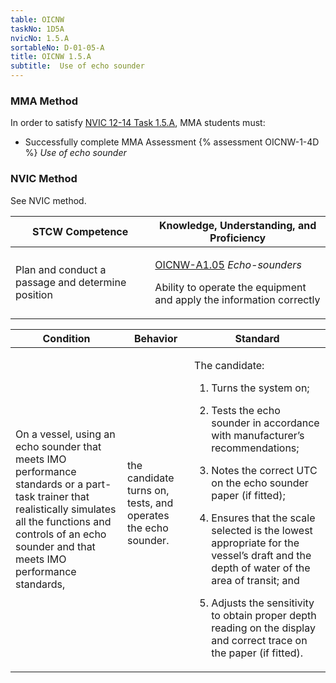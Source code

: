 ```yaml
---
table: OICNW
taskNo: 1D5A
nvicNo: 1.5.A 
sortableNo: D-01-05-A
title: OICNW 1.5.A 
subtitle:  Use of echo sounder
---
```



### MMA Method

In order to satisfy  [NVIC 12-14  Task  1.5.A]({{site.baseurl}}/assets/images/nvic-12-14.pdf), MMA students must:

* Successfully complete MMA Assessment {% assessment OICNW-1-4D %} *Use of echo sounder*


### NVIC Method

<a onclick="togglevisibility('nvic_methods')" >See NVIC method.</a>

<div id='nvic_methods' class='hide'>

<table>
<thead>
<tr>
<th class='forty'> STCW Competence </th>
<th class='sixty'> Knowledge, Understanding, and Proficiency </th>
</tr>
</thead>




<tbody>
<tr><td markdown='1'>

Plan and conduct a passage and determine position

</td><td markdown='1'>

[OICNW-A1.05]({{site.baseurl}}/tables/21.html#OICNW-A1.05) *Echo-sounders*

Ability to operate the equipment and apply the information correctly

</td></tr>


</tbody>
</table>


<table>
<thead>
<tr><th class='twenty'>  Condition </th><th class='twenty'> Behavior </th><th  class='sixty'>Standard </th></tr>
</thead>
<tbody >



<tr><td markdown='1'>

On a vessel, using an echo sounder that meets IMO performance standards or a part-task trainer that realistically simulates all the functions and controls of an echo sounder and that meets IMO performance standards,

</td><td markdown='1'>

the candidate turns on, tests, and operates the echo sounder.

<br>

<div class="tooltip">
<span class="tooltiptext">
</span>
</div>


</td><td markdown='1'>

The candidate:

1. Turns the system on;

2. Tests the echo sounder in accordance with manufacturer’s recommendations;

3. Notes the correct UTC on the echo sounder paper (if fitted);

4. Ensures that the scale selected is the lowest appropriate for the vessel’s draft and the depth of water of the area of transit; and

5. Adjusts the sensitivity to obtain proper depth reading on the display and correct trace on the paper (if fitted).

</td></tr>
</tbody>
</table>
</div>
